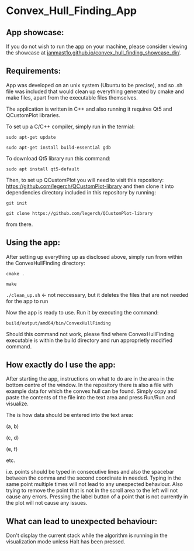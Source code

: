 # Convex_Hull_Finding_App

## App showcase:

If you do not wish to run the app on your machine, please consider viewing the showcase at [janmast1o.github.io/convex_hull_finding_showcase_dir/](https://janmast1o.github.io/convex_hull_finding_showcase_dir/).

## Requirements:

App was developed on an unix system (Ubuntu to be precise), and so .sh file was 
included that would clean up everything generated by cmake and make files, 
apart from the executable files themselves.

The application is written in C++ and also running it requires Qt5 and QCustomPlot libraries.

To set up a C/C++ compiler, simply run in the termial:

`sudo apt-get update`
 

`sudo apt-get install build-essential gdb`

To download Qt5 library run this command:

`sudo apt install qt5-default`

Then, to set up QCustomPlot you will need to visit this repository: 
https://github.com/legerch/QCustomPlot-library
and then clone it into dependencies directory included in this repository by running:

`git init`


`git clone https://github.com/legerch/QCustomPlot-library`

from there.

## Using the app:

After setting up everything up as disclosed above, simply run from within the 
ConvexHullFinding directory:

`cmake .`


`make`


`./clean_up.sh` <- not neccessary, but it deletes the files that are not needed for the app to run

Now the app is ready to use. Run it by executing the command:

`build/output/amd64/bin/ConvexHullFinding`

Should this command not work, please find where ConvexHullFinding executable is within the build directory and run approprietly modified command.

## How exactly do I use the app:

After starting the app, instructions on what to do are in the area in the bottom centre of the window. In the repository there is also a file with example data for which the convex hull can be found. Simply copy and paste the contents of the file into the text area and press Run/Run and visualize.

The is how data should be entered into the text area:

(a, b)


(c, d)


(e, f)


etc.

i.e. points should be typed in consecutive lines and also the spacebar between the comma and the second coordinate in needed. Typing in the same point multiple times will not lead to any unexpected behaviour. Also trying to remove the point that is not in the scroll area to the left will not cause any errors. Pressing the label button of a point that is not currently in the plot will not cause any issues.

## What can lead to unexpected behaviour:

Don't display the current stack while the algorithm is running in the visualization mode unless Halt has been pressed.